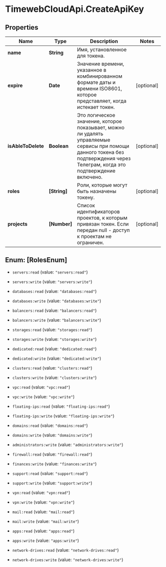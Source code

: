 # TimewebCloudApi.CreateApiKey

## Properties

Name | Type | Description | Notes
------------ | ------------- | ------------- | -------------
**name** | **String** | Имя, установленное для токена. | 
**expire** | **Date** | Значение времени, указанное в комбинированном формате даты и времени ISO8601, которое представляет, когда истекает токен. | [optional] 
**isAbleToDelete** | **Boolean** | Это логическое значение, которое показывает, можно ли удалять управляемые сервисы при помощи данного токена без подтверждения через Телеграм, когда это подтверждение включено. | [optional] 
**roles** | **[String]** | Роли, которые могут быть назначены токену. | [optional] 
**projects** | **[Number]** | Список идентификаторов проектов, к которым привязан токен. Если передан null - доступ к проектам не ограничен. | [optional] 



## Enum: [RolesEnum]


* `servers:read` (value: `"servers:read"`)

* `servers:write` (value: `"servers:write"`)

* `databases:read` (value: `"databases:read"`)

* `databases:write` (value: `"databases:write"`)

* `balancers:read` (value: `"balancers:read"`)

* `balancers:write` (value: `"balancers:write"`)

* `storages:read` (value: `"storages:read"`)

* `storages:write` (value: `"storages:write"`)

* `dedicated:read` (value: `"dedicated:read"`)

* `dedicated:write` (value: `"dedicated:write"`)

* `clusters:read` (value: `"clusters:read"`)

* `clusters:write` (value: `"clusters:write"`)

* `vpc:read` (value: `"vpc:read"`)

* `vpc:write` (value: `"vpc:write"`)

* `floating-ips:read` (value: `"floating-ips:read"`)

* `floating-ips:write` (value: `"floating-ips:write"`)

* `domains:read` (value: `"domains:read"`)

* `domains:write` (value: `"domains:write"`)

* `administrators:write` (value: `"administrators:write"`)

* `firewall:read` (value: `"firewall:read"`)

* `finances:write` (value: `"finances:write"`)

* `support:read` (value: `"support:read"`)

* `support:write` (value: `"support:write"`)

* `vpn:read` (value: `"vpn:read"`)

* `vpn:write` (value: `"vpn:write"`)

* `mail:read` (value: `"mail:read"`)

* `mail:write` (value: `"mail:write"`)

* `apps:read` (value: `"apps:read"`)

* `apps:write` (value: `"apps:write"`)

* `network-drives:read` (value: `"network-drives:read"`)

* `network-drives:write` (value: `"network-drives:write"`)




